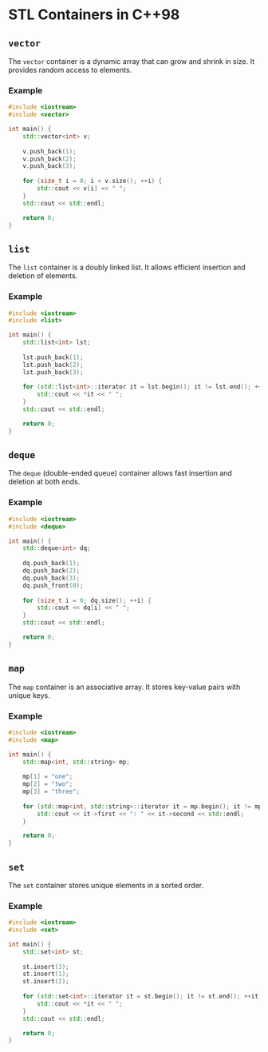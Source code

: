 
# STL Containers in C++98

## `vector`
The `vector` container is a dynamic array that can grow and shrink in size. It provides random access to elements.

### Example
```cpp
#include <iostream>
#include <vector>

int main() {
    std::vector<int> v;
    
    v.push_back(1);
    v.push_back(2);
    v.push_back(3);
    
    for (size_t i = 0; i < v.size(); ++i) {
        std::cout << v[i] << " ";
    }
    std::cout << std::endl;

    return 0;
}
```

## `list`
The `list` container is a doubly linked list. It allows efficient insertion and deletion of elements.

### Example
```cpp
#include <iostream>
#include <list>

int main() {
    std::list<int> lst;
    
    lst.push_back(1);
    lst.push_back(2);
    lst.push_back(3);
    
    for (std::list<int>::iterator it = lst.begin(); it != lst.end(); ++it) {
        std::cout << *it << " ";
    }
    std::cout << std::endl;

    return 0;
}
```

## `deque`
The `deque` (double-ended queue) container allows fast insertion and deletion at both ends.

### Example
```cpp
#include <iostream>
#include <deque>

int main() {
    std::deque<int> dq;
    
    dq.push_back(1);
    dq.push_back(2);
    dq.push_back(3);
    dq.push_front(0);
    
    for (size_t i = 0; dq.size(); ++i) {
        std::cout << dq[i] << " ";
    }
    std::cout << std::endl;

    return 0;
}
```

## `map`
The `map` container is an associative array. It stores key-value pairs with unique keys.

### Example
```cpp
#include <iostream>
#include <map>

int main() {
    std::map<int, std::string> mp;
    
    mp[1] = "one";
    mp[2] = "two";
    mp[3] = "three";
    
    for (std::map<int, std::string>::iterator it = mp.begin(); it != mp.end(); ++it) {
        std::cout << it->first << ": " << it->second << std::endl;
    }

    return 0;
}
```

## `set`
The `set` container stores unique elements in a sorted order.

### Example
```cpp
#include <iostream>
#include <set>

int main() {
    std::set<int> st;
    
    st.insert(3);
    st.insert(1);
    st.insert(2);
    
    for (std::set<int>::iterator it = st.begin(); it != st.end(); ++it) {
        std::cout << *it << " ";
    }
    std::cout << std::endl;

    return 0;
}
```
